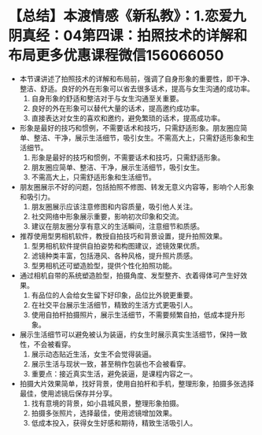 # 【总结】本渡情感《新私教》：1.恋爱九阴真经：04第四课：拍照技术的详解和布局更多优惠课程微信156066050

-   本节课讲述了拍照技术的详解和布局前，强调了自身形象的重要性，即干净、整洁、舒适。良好的外在形象可以省去很多话术，提高与女生沟通的成功率。
    1.  自身形象的舒适和整洁对于与女生沟通至关重要。
    2.  良好的外在形象可以替代大量的话术，提高邀约成功率。
    3.  直接表达对女生的喜欢和邀约，避免繁琐的话术，提高成功率。
-   形象是最好的技巧和惯例，不需要话术和技巧，只需舒适形象。朋友圈应简单、整洁、干净，展示生活细节，吸引女生。不需高大上，只需舒适形象和生活细节。
    1.  形象是最好的技巧和惯例，不需要话术和技巧，只需舒适形象。
    2.  朋友圈应简单、整洁、干净，展示生活细节，吸引女生。
    3.  不需高大上，只需舒适形象和生活细节。
-   朋友圈展示不好的问题，包括拍照不修图、转发无意义内容等，影响个人形象和吸引力。
    1.  朋友圈展示应该注意修图和内容质量，吸引他人关注。
    2.  社交网络中形象展示重要，影响初次印象和交流。
    3.  建议在朋友圈分享有意义的生活瞬间，注意细节和质感。
-   推荐使用型男相机软件，教授自拍技巧和背景设置，提升拍照效果。
    1.  型男相机软件提供自拍姿势和构图建议，滤镜效果优质。
    2.  滤镜种类丰富，包括港风、各种风格，提升照片质感。
    3.  型男相机还可塑造脸型，提供个性化拍照功能。
-   通过相机自带的系统塑造脸型，拍摄角度、发型整齐、衣着得体可产生好效果。
    1.  有品位的人会给女生留下好印象，品位比外貌更重要。
    2.  在社交平台展示生活细节，精致的生活方式更吸引人。
    3.  使用自拍杆拍摄照片，展示生活细节，不需要频繁自拍，低成本提升形象。
-   展示生活细节可以避免被认为装逼，约女生时展示真实生活细节，保持一致性，不会被看穿。
    1.  展示动态贴近生活，女生不会觉得装逼。
    2.  展示生活与现状一致，甚至稍作包装也不会被看穿。
    3.  重要点：接近真实生活，避免装逼，是课程内容之一。
-   拍摄大片效果简单，找好背景，使用自拍杆和手机，整理形象，拍摄多张选择最佳，使用滤镜后保存并分享。
    1.  找有意境的背景，如小县城风景，整理形象拍摄。
    2.  拍摄多张照片，选择最佳，使用滤镜增加效果。
    3.  低成本投入，获得女生好感和期待，精致生活吸引人。